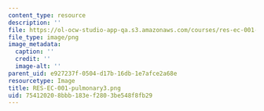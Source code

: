 ```yaml
---
content_type: resource
description: ''
file: https://ol-ocw-studio-app-qa.s3.amazonaws.com/courses/res-ec-001-exploring-fairness-in-machine-learning-for-international-development-spring-2020/754120208bbb183ef2803be548f8fb29_RES-EC-001-pulmonary3.png
file_type: image/png
image_metadata:
  caption: ''
  credit: ''
  image-alt: ''
parent_uid: e927237f-0504-d17b-16db-1e7afce2a68e
resourcetype: Image
title: RES-EC-001-pulmonary3.png
uid: 75412020-8bbb-183e-f280-3be548f8fb29
---
```

